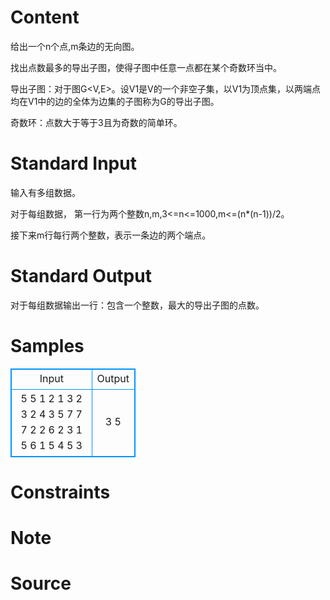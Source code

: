 
# Content

给出一个n个点,m条边的无向图。

找出点数最多的导出子图，使得子图中任意一点都在某个奇数环当中。

导出子图：对于图G<V,E>。设V1是V的一个非空子集，以V1为顶点集，以两端点均在V1中的边的全体为边集的子图称为G的导出子图。

奇数环：点数大于等于3且为奇数的简单环。

# Standard Input

输入有多组数据。

对于每组数据，
第一行为两个整数n,m,3<=n<=1000,m<=(n*(n-1))/2。

接下来m行每行两个整数，表示一条边的两个端点。

# Standard Output

对于每组数据输出一行：包含一个整数，最大的导出子图的点数。

# Samples

<style>
        table,table tr th, table tr td { border:1px solid #0094ff; }
        table { width: 200px; min-height: 25px; line-height: 25px; text-align: center; border-collapse: collapse;}   
    </style>
<table>
	<tr>
		<td>Input</td>
		<td>Output</td>
	</tr>
<tr><td>5 5
1 2
1 3
2 3
2 4
3 5
7 7
7 2
2 6
2 3
1 5
6 1
5 4
5 3</td><td>3
5</td></tr></table>


# Constraints



# Note



# Source


